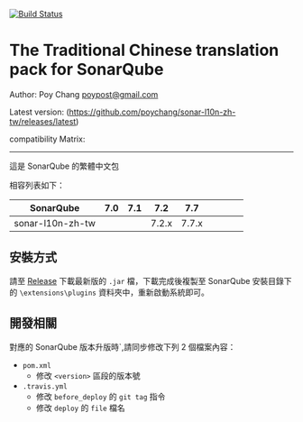 [![Build Status](https://travis-ci.com/poychang/sonar-l10n-zh-tw.svg?branch=master)](https://travis-ci.com/poychang/sonar-l10n-zh-tw)

The Traditional Chinese translation pack for SonarQube
=======

Author: Poy Chang <poypost@gmail.com>

Latest version: (https://github.com/poychang/sonar-l10n-zh-tw/releases/latest)

compatibility Matrix: 

---

這是 SonarQube 的繁體中文包

相容列表如下：

**SonarQube**    |**7.0**|**7.1**|**7.2**|**7.7**|       |       |       |       |
-----------------|-------|-------|-------|-------|-------|-------|-------|-------|
sonar-l10n-zh-tw |       |       |7.2.x  |7.7.x  |       |       |       |       |

## 安裝方式

請至 [Release](https://github.com/poychang/sonar-l10n-zh-tw/releases) 下載最新版的 `.jar` 檔，下載完成後複製至 SonarQube 安裝目錄下的 `\extensions\plugins` 資料夾中，重新啟動系統即可。

## 開發相關

對應的 SonarQube 版本升版時`,請同步修改下列 2 個檔案內容：

* `pom.xml`
    * 修改 `<version>` 區段的版本號
* `.travis.yml` 
    * 修改 `before_deploy` 的 `git tag` 指令
    * 修改 `deploy` 的 `file` 檔名
